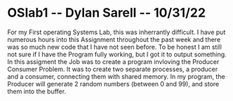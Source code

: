 # OSlab1 -- Dylan Sarell -- 10/31/22

  For my First operating Systems Lab, this was inherrantly difficult. I have put numerous hours into this Assignment throughout the past week and there was so much new code that I have not seen before. To be honest I am still not sure if I have the Program fully working, but I got it to output something. In this assigment the Job was to create a program invloving the Producer Consumer Problem. It was to create two separate processes, a producer and a consumer, connecting them with shared memory. 
  In my program, the Producer will generate 2 random numbers (between 0 and 99), and store them into the buffer.
